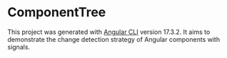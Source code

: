# ComponentTree

This project was generated with [Angular CLI](https://github.com/angular/angular-cli) version 17.3.2.
It aims to demonstrate the change detection strategy of Angular components with signals.
